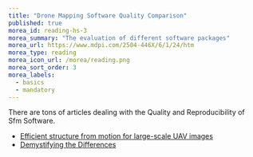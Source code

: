 ```yaml
---
title: "Drone Mapping Software Quality Comparison"
published: true
morea_id: reading-hs-3
morea_summary: "The evaluation of different software packages"
morea_url: https://www.mdpi.com/2504-446X/6/1/24/htm
morea_type: reading
morea_icon_url: /morea/reading.png
morea_sort_order: 3
morea_labels:
  - basics
  - mandatory
---
```


There are tons of articles dealing with the Quality and Reproducibility of Sfm Software.

* [Efficient structure from motion for large-scale UAV images](https://www.sciencedirect.com/science/article/abs/pii/S0924271620301131?via%3Dihub)
* [Demystifying the Differences](https://www.mdpi.com/2504-446X/6/1/24/pdf?version=1642155981)
